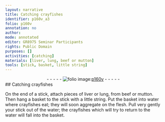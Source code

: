 ```yaml
---
layout: narrative
title: Catching crayfishes
identifier: p160v_a3
folio: p160v
annotation: no
author:
mode: annotated
editor: GR8975 Seminar Participants
rights: Public Domain
purposes: []
activities: [catching]
materials: [liver, lung, beef or mutton]
tools: [stick, basket, little string]
---
```


 <div class="folio" align="center">- - - - - <a href="http://gallica.bnf.fr/ark:/12148/btv1b10500001g/f326.item.r=" target="_blank"><img src="https://cu-mkp.github.io/GR8975-edition/assets/photo-icon.png" alt="folio image: " style="display:inline-block; margin-bottom:-3px;"/>p160v</a> - - - - - </div> 
## Catching crayfishes

 
<span class="activity">On the end of a <span class="tool">stick</span>, attach <span class="unit">pieces</span> of <span class="material">liver</span> or <span class="material">lung</span>, from <span class="material">beef or mutton</span>. Then hang a <span class="tool">basket</span> to the <span class="tool">stick</span> with a <span class="tool">little string</span>. Put the <span class="tool">basket</span> into water where crayfishes eat; they will soon aggregate on the flesh. Pull very gently your stick out of the water; the crayfishes which will try to return to the water will fall into the basket.</span>
 